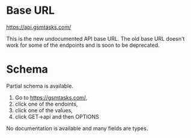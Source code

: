 # Base URL

https://api.gsmtasks.com/

This is the new undocumented API base URL. The old base URL doesn't work for some of the endpoints and is soon to be deprecated.

# Schema

Partial schema is available. 
1. Go to https://gsmtasks.com/,
2. click one of the endoints,
3. click one of the values,
4. click GET->api and then OPTIONS

No documentation is available and many fields are types.
